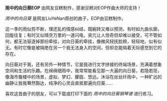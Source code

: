 

**雨中的向日葵EOP** 由网友豆糕制作，感谢豆糕对EOP作曲大师的支持！

_雨中的向日葵_ 是网友LiuYeNan原创的曲子，EOP由豆糕制作。

这一季的雨似剪不断，理还乱的情感纠结，既婉转又难以预测，有时如九曲长廊，回旋往复；有时又似晴空万里的一道闪电，突兀让人惊奇但却难以接受，可不管如何，都无法驱逐掉那份牵挂，对向日葵的牵挂，像微风轻抚脸颊，轻轻地，似有似无。有时它像是被隔绝在另一个我无法身入的空间，但却总能隔着天际感觉到它的存在。

向日葵对于我，还有另外一种情节，它是我进行文字拼接的终端场景，充满着想象空间和生活的乐趣。在绵绵细雨中，我常常能看见那一大遍的向日葵，若隐若现，像海市蜃楼中的场景，虚拟、梦幻、朦胧、悠远。沐浴在丝丝纤雨中，一种旷远的幽静让我我蓦然豁达，纯净的心灵会直抵那遍向日葵……

喜欢这首曲子的朋友，可以下载或打印下面的 _雨中的向日葵钢琴谱_ 进行练习。

